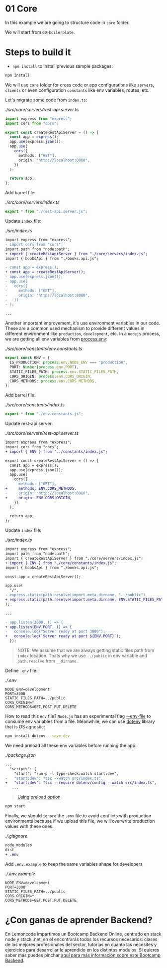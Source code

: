 # 01 Core

In this example we are going to structure code in `core` folder.

We will start from `00-boilerplate`.

# Steps to build it

- `npm install` to install previous sample packages:

```bash
npm install

```

We will use `core` folder for cross code or app configurations like `servers`, `clients` or even configuration `constants` like env variables, routes, etc.

Let's migrate some code from `index.ts`:

_./src/core/servers/rest-api.server.ts_

```typescript
import express from "express";
import cors from "cors";

export const createRestApiServer = () => {
  const app = express();
  app.use(express.json());
  app.use(
    cors({
      methods: ["GET"],
      origin: "http://localhost:8080",
    })
  );

  return app;
};

```

Add barrel file:

_./src/core/servers/index.ts_

```typescript
export * from "./rest-api.server.js";

```

Update `index` file:

_./src/index.ts_

```diff
import express from "express";
- import cors from "cors";
import path from "node:path";
+ import { createRestApiServer } from "./core/servers/index.js";
import { booksApi } from "./books.api.js";

- const app = express();
+ const app = createRestApiServer();
- app.use(express.json());
- app.use(
-   cors({
-     methods: ["GET"],
-     origin: "http://localhost:8080",
-   })
- );

...

```

Another important improvement, it's use environment variables in our code. These are a common used mechanism to provide different values in different environment like `production`, `development`, etc.
In a `nodejs` process, we are getting all env variables from [process.env](https://nodejs.org/docs/latest/api/all.html#all_process_processenv):

_./src/core/constants/env.constants.ts_

```typescript
export const ENV = {
  IS_PRODUCTION: process.env.NODE_ENV === "production",
  PORT: Number(process.env.PORT),
  STATIC_FILES_PATH: process.env.STATIC_FILES_PATH,
  CORS_ORIGIN: process.env.CORS_ORIGIN,
  CORS_METHODS: process.env.CORS_METHODS,
};

```

Add barrel file:

_./src/core/constants/index.ts_

```typescript
export * from "./env.constants.js";

```

Update rest-api server:

_./src/core/servers/rest-api.server.ts_

```diff
import express from "express";
import cors from "cors";
+ import { ENV } from "../constants/index.js";

export const createRestApiServer = () => {
  const app = express();
  app.use(express.json());
  app.use(
    cors({
-     methods: ["GET"],
+     methods: ENV.CORS_METHODS,
-     origin: "http://localhost:8080",
+     origin: ENV.CORS_ORIGIN,
    })
  );

  return app;
};

```

Update `index` file:

_./src/index.ts_

```diff
import express from "express";
import path from "node:path";
import { createRestApiServer } from "./core/servers/index.js";
+ import { ENV } from "./core/constants/index.js";
import { booksApi } from "./books.api.js";

const app = createRestApiServer();

app.use(
  "/",
- express.static(path.resolve(import.meta.dirname, "../public")
+ express.static(path.resolve(import.meta.dirname, ENV.STATIC_FILES_PATH))
);

...

- app.listen(3000, () => {
+ app.listen(ENV.PORT, () => {
-   console.log("Server ready at port 3000");
+   console.log(`Server ready at port ${ENV.PORT}`);
  });

```

> NOTE: We assume that we are always getting static files path from `index` location. Thats why we use `../public` in env variable and `path.resolve` from `__dirname`.

Define `.env` file:

_./.env_

```
NODE_ENV=development
PORT=3000
STATIC_FILES_PATH=../public
CORS_ORIGIN=*
CORS_METHODS=GET,POST,PUT,DELETE
```

How to read this `env` file? `Node.js` has an experimental flag [--env-file](https://nodejs.org/docs/latest/api/all.html#all_cli_--env-fileconfig) to consume env variables from a file. Meanwhile, we can use [dotenv](https://www.npmjs.com/package/dotenv) library that is OS agnostic:

```bash
npm install dotenv --save-dev
```

We need preload all these env variables before running the app:

_./package.json_

```diff
...
  "scripts": {
    "start": "run-p -l type-check:watch start:dev",
-   "start:dev": "tsx --watch src/index.ts",
+   "start:dev": "tsx --require dotenv/config --watch src/index.ts",
   ...

```

> [Using preload option](https://github.com/motdotla/dotenv#preload)

```bash
npm start
```

Finally, we should `ignore` the `.env` file to avoid conflicts with production environments because if we upload this file, we will overwrite production values with these ones.

_./.gitignore_

```diff
node_modules
dist
+ .env

```

Add `.env.example` to keep the same variables shape for developers


_./.env.example_

```
NODE_ENV=development
PORT=3000
STATIC_FILES_PATH=../public
CORS_ORIGIN=*
CORS_METHODS=GET,POST,PUT,DELETE

```

# ¿Con ganas de aprender Backend?

En Lemoncode impartimos un Bootcamp Backend Online, centrado en stack node y stack .net, en él encontrarás todos los recursos necesarios: clases de los mejores profesionales del sector, tutorías en cuanto las necesites y ejercicios para desarrollar lo aprendido en los distintos módulos. Si quieres saber más puedes pinchar [aquí para más información sobre este Bootcamp Backend](https://lemoncode.net/bootcamp-backend#bootcamp-backend/banner).
